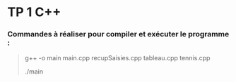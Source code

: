 # TP 1 C++

### Commandes à réaliser pour compiler et exécuter le programme :

> g++ -o main main.cpp recupSaisies.cpp tableau.cpp tennis.cpp
>
> ./main